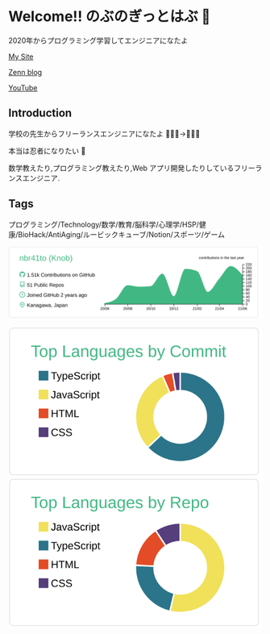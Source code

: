 # Welcome!! のぶのぎっとはぶ 🍎
2020年からプログラミング学習してエンジニアになたよ

[My Site](https://nbr41.com/)

[Zenn blog](https://zenn.dev/nbr41to)

[YouTube](https://www.youtube.com/channel/UCPcjWvYIfvqGPP4x30kEkMA)

## Introduction

学校の先生からフリーランスエンジニアになたよ 🧑🏻‍🏫→🧑🏻‍💻

本当は忍者になりたい 🥷

数学教えたり,プログラミング教えたり,Web アプリ開発したりしているフリーランスエンジニア.

## Tags

プログラミング/Technology/数学/教育/脳科学/心理学/HSP/健康/BioHack/AntiAging/ルービックキューブ/Notion/スポーツ/ゲーム

<!-- 草生えるやつ -->

[![](https://raw.githubusercontent.com/nbr41to/nbr41to/main/profile-summary-card-output/vue/0-profile-details.svg)](https://github.com/vn7n24fzkq/github-profile-summary-cards)

<!-- 言語ごとのcomitとrepo -->

[![](https://raw.githubusercontent.com/nbr41to/nbr41to/main/profile-summary-card-output/vue/2-most-commit-language.svg)](https://github.com/vn7n24fzkq/github-profile-summary-cards) [![](https://raw.githubusercontent.com/nbr41to/nbr41to/main/profile-summary-card-output/vue/1-repos-per-language.svg)](https://github.com/vn7n24fzkq/github-profile-summary-cards)

<!--
**nbr41to/nbr41to** is a ✨ _special_ ✨ repository because its `README.md` (this file) appears on your GitHub profile.

Here are some ideas to get you started:

- 🔭 I’m currently working on ...
- 🌱 I’m currently learning ...
- 👯 I’m looking to collaborate on ...
- 🤔 I’m looking for help with ...
- 💬 Ask me about ...
- 📫 How to reach me: ...
- 😄 Pronouns: ...
- ⚡ Fun fact: ...
-->
